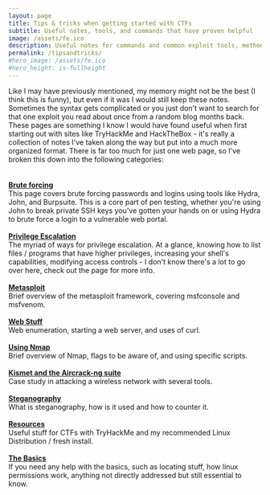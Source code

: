 ```yaml
---
layout: page
title: Tips & tricks when getting started with CTFs
subtitle: Useful notes, tools, and commands that have proven helpful
image: /assets/fe.ico
description: Useful notes for commands and common exploit tools, methods that have proven useful.
permalink: /tipsandtricks/
#hero_image: /assets/fe.ico
#hero_height: is-fullheight
---
```


Like I may have previously mentioned, my memory might not be the best (I think this is funny), but even if it was I would still keep these notes. Sometimes the syntax gets complicated or you just don't want to search for that one exploit you read about once from a random blog months back. These pages are something I know I would have found useful when first starting out with sites like TryHackMe and HackTheBox - it's really a collection of notes I've taken along the way but put into a much more organized format. There is far too much for just one web page, so I've broken this down into the following categories:
<br><br>
<br>
[**Brute forcing**](/tipsandtricks/bruteforcing/)<br>
This page covers brute forcing passwords and logins using tools like Hydra, John, and Burpsuite. This is a core part of pen testing, whether you're using John to break private SSH keys you've gotten your hands on or using Hydra to brute force a login to a vulnerable web portal.
<br><br>
[**Privilege Escalation**](/tipsandtricks/privilegeescalation/)<br>
The myriad of ways for privilege escalation. At a glance, knowing how to list files / programs that have higher privileges, increasing your shell's capabilities, modifying access controls - I don't know there's a lot to go over here, check out the page for more info. 
<br><br>
[**Metasploit**](/tipsandtricks/metasploit/)<br>
Brief overview of the metasploit framework, covering msfconsole and msfvenom.
<br><br>
[**Web Stuff**](/tipsandtricks/webstuff/)<br>
Web enumeration, starting a web server, and uses of curl.
<br><br>
[**Using Nmap**](/tipsandtricks/usingnmap/)<br>
Brief overview of Nmap, flags to be aware of, and using specific scripts.
<br><br>
[**Kismet and the Aircrack-ng suite**](/attacking_wireless_networks/)<br>
Case study in attacking a wireless network with several tools.
<br><br>
[**Steganography**](/tipsandtricks/steganography/)<br>
What is steganography, how is it used and how to counter it.
<br><br>
[**Resources**](/tipsandtricks/resources/)<br>
Useful stuff for CTFs with TryHackMe and my recommended Linux Distribution / fresh install.<br><br>
[**The Basics**](/tipsandtricks/thebasics/)<br>
If you need any help with the basics, such as locating stuff, how linux permissions work, anything not directly addressed but still essential to know.














